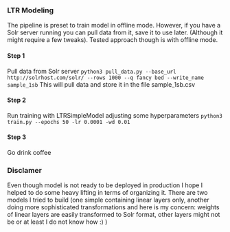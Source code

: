 ### LTR Modeling

The pipeline is preset to train model in offline mode. However, if you have a Solr server running you can pull data from it, save it to use later. (Although it might require a few tweaks). Tested approach though is with offline mode.

#### Step 1

Pull data from Solr server
```python3 pull_data.py --base_url http://solrhost.com/solr/ --rows 1000 --q fancy bed --write_name sample_1sb```
This will pull data and store it in the file sample_1sb.csv

#### Step 2

Run training with LTRSimpleModel adjusting some hyperparameters
```python3 train.py --epochs 50 -lr 0.0001 -wd 0.01```

#### Step 3

Go drink coffee

### Disclamer

Even though model is not ready to be deployed in production I hope I helped to do some heavy lifting in terms of organizing it. There are two models I tried to build (one simple containing linear layers only, another doing more sophisticated transformations and here is my concern: weights of linear layers are easily transformed to Solr format, other layers might not be or at least I do not know how :) )